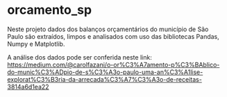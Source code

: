 # orcamento_sp
Neste projeto dados dos balanços orçamentários do município de São Paulo são extraídos, limpos e analisados com uso das bibliotecas Pandas, Numpy e Matplotlib.

A análise dos dados pode ser conferida neste link: https://medium.com/@carolfazani/o-or%C3%A7amento-p%C3%BAblico-do-munic%C3%ADpio-de-s%C3%A3o-paulo-uma-an%C3%A1lise-explorat%C3%B3ria-da-arrecada%C3%A7%C3%A3o-de-receitas-3814a6d1ea22
